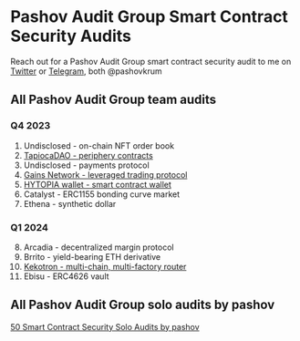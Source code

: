 # Pashov Audit Group Smart Contract Security Audits

Reach out for a Pashov Audit Group smart contract security audit to me on [Twitter](https://twitter.com/pashovkrum) or [Telegram](https://t.me/pashovkrum), both @pashovkrum

## All Pashov Audit Group team audits

### Q4 2023

1. Undisclosed - on-chain NFT order book
2. [TapiocaDAO - periphery contracts](team/pdf/TapiocaDAO-security-review-report.pdf)
3. Undisclosed - payments protocol
4. [Gains Network - leveraged trading protocol](team/pdf/GainsNetwork-security-review.pdf)
5. [HYTOPIA wallet - smart contract wallet](team/pdf/HYTOPIAWallet-security-review.pdf)
6. Catalyst - ERC1155 bonding curve market
7. Ethena - synthetic dollar

### Q1 2024

8. Arcadia - decentralized margin protocol
9. Brrito - yield-bearing ETH derivative
10. [Kekotron - multi-chain, multi-factory router](team/pdf/Kekotron-security-review.pdf)
11. Ebisu - ERC4626 vault

## All Pashov Audit Group solo audits by pashov

[50 Smart Contract Security Solo Audits by pashov](solo/README.md)
